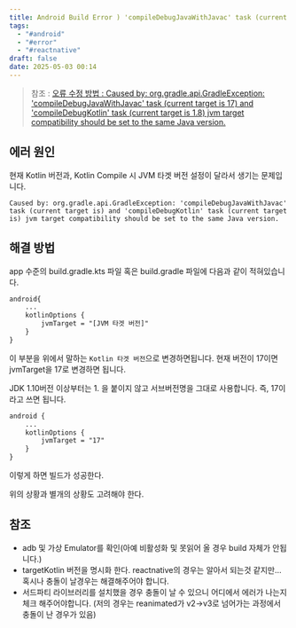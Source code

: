 ```yaml
---
title: Android Build Error ) 'compileDebugJavaWithJavac' task (current target is 11)
tags:
  - "#android"
  - "#error"
  - "#reactnative"
draft: false
date: 2025-05-03 00:14
---
```


> 참조 :
>  [오류 수정 방법 : Caused by: org.gradle.api.GradleException: 'compileDebugJavaWithJavac' task (current target is 17) and 'compileDebugKotlin' task (current target is 1.8) jvm target compatibility should be set to the same Java version.](https://kotlinworld.com/426)

## 에러 원인

현재 Kotlin 버전과, Kotlin Compile 시 JVM 타겟 버전 설정이 달라서 생기는 문제입니다.

```
Caused by: org.gradle.api.GradleException: 'compileDebugJavaWithJavac' task (current target is) and 'compileDebugKotlin' task (current target is) jvm target compatibility should be set to the same Java version.
```

## 해결 방법

app 수준의 build.gradle.kts 파일 혹은 build.gradle 파일에 다음과 같이 적혀있습니다.

```xml
android{
	...
	kotlinOptions {
		jvmTarget = "[JVM 타겟 버전]"
	}
}
```

이 부분을 위에서 말하는 `Kotlin 타겟 버전`으로 변경하면됩니다.
현재 버전이 17이면 jvmTarget을 17로 변경하면 됩니다.

JDK 1.10버전 이상부터는 1. 을 붙이지 않고 서브버전명을 그대로 사용합니다. 
즉, 17이라고 쓰면 됩니다.

```xml
android {
	...
	kotlinOptions {
		jvmTarget = "17"
	}
}
```

이렇게 하면 빌드가 성공한다.

위의 상황과 별개의 상황도 고려해야 한다.

## 참조

- adb 및 가상 Emulator를 확인(아예 비활성화 및 못읽어 올 경우 build 자체가 안됩니다.)
- targetKotlin 버전을 명시화 한다. reactnative의 경우는 알아서 되는것 같지만…혹시나 충돌이 날경우는 해결해주어야 합니다.
- 서드파티 라이브러리를 설치했을 경우 충돌이 날 수 있으니 어디에서 에러가 나는지 체크 해주어야합니다. (저의 경우는 reanimated가 v2→v3로 넘어가는 과정에서 충돌이 난 경우가 있음)
